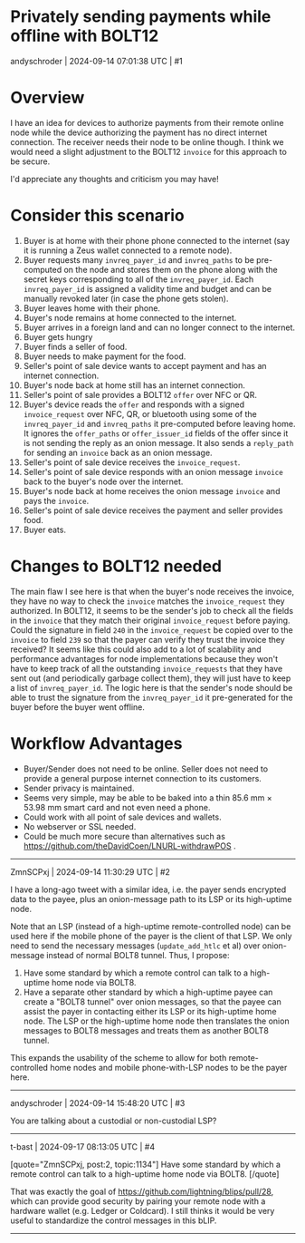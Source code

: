 # Privately sending payments while offline with BOLT12

andyschroder | 2024-09-14 07:01:38 UTC | #1

# Overview

I have an idea for devices to authorize payments from their remote online node while the device authorizing the payment has no direct internet connection. The receiver needs their node to be online though. I think we would need a slight adjustment to the BOLT12 `invoice` for this approach to be secure.

I'd appreciate any thoughts and criticism you may have!

# Consider this scenario

1. Buyer is at home with their phone phone connected to the internet (say it is running a Zeus wallet connected to a remote node).
2. Buyer requests many `invreq_payer_id` and `invreq_paths` to be pre-computed on the node and stores them on the phone along with the secret keys corresponding to all of the `invreq_payer_id`. Each `invreq_payer_id` is assigned a validity time and budget and can be manually revoked later (in case the phone gets stolen).
3. Buyer leaves home with their phone.
4. Buyer's node remains at home connected to the internet.
5. Buyer arrives in a foreign land and can no longer connect to the internet.
6. Buyer gets hungry
7. Buyer finds a seller of food.
8. Buyer needs to make payment for the food.
9. Seller's point of sale device wants to accept payment and has an internet connection.
10. Buyer's node back at home still has an internet connection.
11. Seller's point of sale provides a BOLT12 `offer` over NFC or QR.
12. Buyer's device reads the `offer` and responds with a signed `invoice_request` over NFC, QR, or bluetooth using some of the `invreq_payer_id` and `invreq_paths` it pre-computed before leaving home. It ignores the `offer_paths` or `offer_issuer_id` fields of the offer since it is not sending the reply as an onion message. It also sends a `reply_path` for sending an `invoice` back as an onion message.
13. Seller's point of sale device receives the `invoice_request`.
14. Seller's point of sale device responds with an onion message `invoice` back to the buyer's node over the internet.
15. Buyer's node back at home receives the onion message `invoice` and pays the `invoice`.
16. Seller's point of sale device receives the payment and seller provides food.
17. Buyer eats.


# Changes to BOLT12 needed

The main flaw I see here is that when the buyer's node receives the invoice, they have no way to check the `invoice` matches the `invoice_request` they authorized. In BOLT12, it seems to be the sender's job to check all the fields in the `invoice` that they match their original `invoice_request` before paying. Could the signature in field `240` in the `invoice_request` be copied over to the `invoice` to field `239` so that the payer can verify they trust the invoice they received? It seems like this could also add to a lot of scalability and performance advantages for node implementations because they won't have to keep track of all the outstanding `invoice_requests` that they have sent out (and periodically garbage collect them), they will just have to keep a list of `invreq_payer_id`. The logic here is that the sender's node should be able to trust the signature from the `invreq_payer_id` it pre-generated for the buyer before the buyer went offline.



# Workflow Advantages

- Buyer/Sender does not need to be online. Seller does not need to provide a general purpose internet connection to its customers.
- Sender privacy is maintained.
- Seems very simple, may be able to be baked into a thin 85.6 mm × 53.98 mm smart card and not even need a phone.
- Could work with all point of sale devices and wallets.
- No webserver or SSL needed.
- Could be much more secure than alternatives such as https://github.com/theDavidCoen/LNURL-withdrawPOS .

-------------------------

ZmnSCPxj | 2024-09-14 11:30:29 UTC | #2

I have a long-ago tweet with a similar idea, i.e. the payer sends encrypted data to the payee, plus an onion-message path to its LSP or its high-uptime node.

Note that an LSP (instead of a high-uptime remote-controlled node) can be used here if the mobile phone of the payer is the client of that LSP.  We only need to send the necessary messages (`update_add_htlc` et al) over onion-message instead of normal BOLT8 tunnel.  Thus, I propose:

1. Have some standard by which a remote control can talk to a high-uptime home node via BOLT8.
2. Have a separate other standard by which a high-uptime payee can create a "BOLT8 tunnel" over onion messages, so that the payee can assist the payer in contacting either its LSP or its high-uptime home node.  The LSP or the high-uptime home node then translates the onion messages to BOLT8 messages and treats them as another BOLT8 tunnel.

This expands the usability of the scheme to allow for both remote-controlled home nodes and mobile phone-with-LSP nodes to be the payer here.

-------------------------

andyschroder | 2024-09-14 15:48:20 UTC | #3

You are talking about a custodial or non-custodial LSP?

-------------------------

t-bast | 2024-09-17 08:13:05 UTC | #4

[quote="ZmnSCPxj, post:2, topic:1134"]
Have some standard by which a remote control can talk to a high-uptime home node via BOLT8.
[/quote]

That was exactly the goal of https://github.com/lightning/blips/pull/28, which can provide good security by pairing your remote node with a hardware wallet (e.g. Ledger or Coldcard). I still thinks it would be very useful to standardize the control messages in this bLIP.

-------------------------

